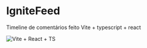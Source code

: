 # IgniteFeed
Timeline de comentários feito Vite + typescript + react

![Vite + React + TS](https://user-images.githubusercontent.com/38890065/218353006-ff358581-70d6-4f3d-8383-9b8bde43924e.gif)
